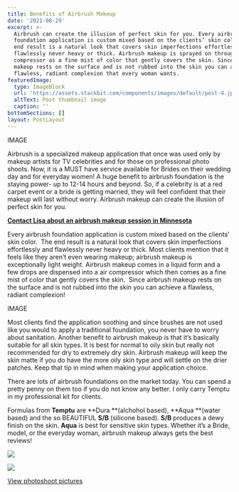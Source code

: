 ```yaml
---
title: Benefits of Airbrush Makeup
date: '2021-08-29'
excerpt: >-
  Airbrush can create the illusion of perfect skin for you. Every airbrush
  foundation application is custom mixed based on the clients’ skin color. The
  end result is a natural look that covers skin imperfections effortlessly and
  flawlessly never heavy or thick. Airbrush makeup is sprayed on through an air
  compressor as a fine mist of color that gently covers the skin. Since airbrush
  makeup rests on the surface and is not rubbed into the skin you can achieve a
  flawless, radiant complexion that every woman wants.
featuredImage:
  type: ImageBlock
  url: 'https://assets.stackbit.com/components/images/default/post-4.jpeg'
  altText: Post thumbnail image
  caption: ''
bottomSections: []
layout: PostLayout
---
```

IMAGE

Airbrush is a specialized makeup application that once was used only by makeup artists for TV celebrities and for those on professional photo shoots. Now, it is a MUST have service available for Brides on their wedding day and for everyday women! A huge benefit to airbrush foundation is the staying power- up to 12-14 hours and beyond. So, if a celebrity is at a red carpet event or a bride is getting married, they will feel confident that their makeup will last without worry. Airbrush makeup can create the illusion of perfect skin for you.

[**Contact Lisa about an airbrush makeup session in Minnesota**](/contact)

Every airbrush foundation application is custom mixed based on the clients’ skin color.  The end result is a natural look that covers skin imperfections effortlessly and flawlessly never heavy or thick. Most clients mention that it feels like they aren’t even wearing makeup; airbrush makeup is exceptionally light weight. Airbrush makeup comes in a liquid form and a few drops are dispensed into a air compressor which then comes as a fine mist of color that gently covers the skin.  Since airbrush makeup rests on the surface and is not rubbed into the skin you can achieve a flawless, radiant complexion!

IMAGE

Most clients find the application soothing and since brushes are not used like you would to apply a traditional foundation, you never have to worry about sanitation. Another benefit to airbrush makeup is that it’s basically suitable for all skin types. It is best for normal to oily skin but really not recommended for dry to extremely dry skin. Airbrush makeup will keep the skin matte if you do have the more oily skin type and will settle on the drier patches. Keep that tip in mind when making your application choice.

There are lots of airbrush foundations on the market today. You can spend a pretty penny on them too if you do not know any better. I only carry Temptu in my professional kit for clients.

Formulas from **Temptu** are **Dura **(alchohol based), **Aqua **(water based) and the so BEAUTIFUL **S/B** (silicone based). **S/B** produces a dewy finish on the skin. **Aqua** is best for sensitive skin types. Whether it’s a Bride, model, or the everyday woman, airbrush makeup always gets the best reviews!

![](/images/product1.jpeg)

![](/images/product2-e1360034548788.jpeg)

[View photoshoot pictures](/photoshoots)
